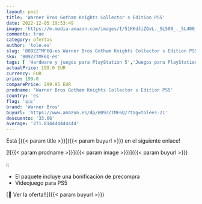 ```yaml
---
layout: post
title: 'Warner Bros Gotham Knights Collector s Edition PS5'
date: 2022-12-05 19:53:49
image: 'https://m.media-amazon.com/images/I/51KKdJiZQvL._SL500_._SL400_.jpg'
comments: true
category: ofertas
author: 'tole.es'
slug: 'B09ZZTMF6Q-es Warner Bros Gotham Knights Collector s Edition PS5'
sku: 'B09ZZTMF6Q-es'
tags: [ 'Hardware y juegos para PlayStation 5','Juegos para PlayStation 5','Videojuegos','ps5','warner bros','🇪🇸', ]
actualPrice: 199.0 EUR
currency: EUR
price: 199.0
comparePrice: 299.95 EUR
prodname: 'Warner Bros Gotham Knights Collector s Edition PS5'
country: 'es'
flag: '🇪🇸'
brand: 'Warner Bros'
buyurl: 'https://www.amazon.es/dp/B09ZZTMF6Q/?tag=tolees-21'
descuento: '33.66'
average: '271.814444444444'
---
```


Está [{{< param title >}}]({{< param buyurl >}}) en el siguiente enlace!

[![{{< param prodname >}}]({{< param image >}})]({{< param buyurl >}})

ℹ️:

- El paquete incluye una bonificación de precompra
- Videojuego para PS5

[🛒 Ver la oferta!!]({{< param buyurl >}})
